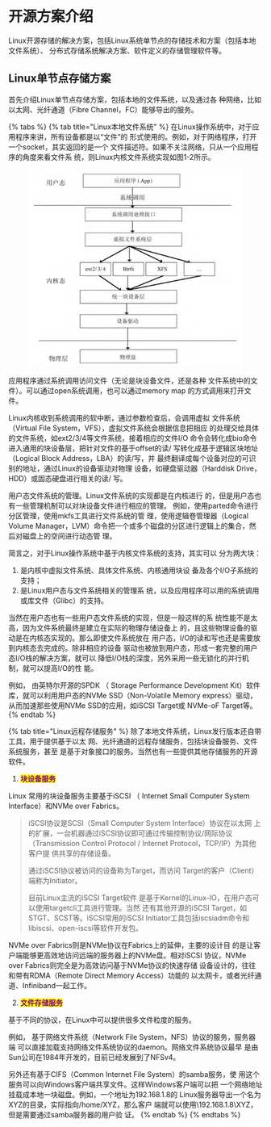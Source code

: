 # 开源方案介绍

Linux开源存储的解决方案，包括Linux系统单节点的存储技术和方案（包括本地文件系统）、 分布式存储系统解决方案、软件定义的存储管理软件等。

## Linux单节点存储方案

首先介绍Linux单节点存储方案，包括本地的文件系统，以及通过各 种网络，比如以太网、光纤通道（Fibre Channel，FC）能够导出的服务。

{% tabs %}
{% tab title="Linux本地文件系统" %}
在Linux操作系统中，对于应用程序来讲，所有设备都是以“文件”的 形式使用的。例如，对于网络程序，打开一个socket，其实返回的是一个 文件描述符。如果不关注网络，只从一个应用程序的角度来看文件系 统，则Linux内核文件系统实现如图1-2所示。

<figure><img src="../../.gitbook/assets/image.png" alt=""><figcaption></figcaption></figure>

应用程序通过系统调用访问文件（无论是块设备文件，还是各种 文件系统中的文件）。可以通过open系统调用，也可以通过memory map 的方式调用来打开文件。

Linux内核收到系统调用的软中断，通过参数检查后，会调用虚拟 文件系统（Virtual File System，VFS），虚拟文件系统会根据信息把相应 的处理交给具体的文件系统，如ext2/3/4等文件系统，接着相应的文件I/O 命令会转化成bio命令进入通用的块设备层，把针对文件的基于offset的读/ 写转化成基于逻辑区块地址（Logical Block Address，LBA）的读/写，并 最终翻译成每个设备对应的可识别的地址，通过Linux的设备驱动对物理 设备，如硬盘驱动器（Harddisk Drive，HDD）或固态硬盘进行相关的读/ 写。&#x20;

用户态文件系统的管理。Linux文件系统的实现都是在内核进行 的，但是用户态也有一些管理机制可以对块设备文件进行相应的管理。 例如，使用parted命令进行分区管理，使用mkfs工具进行文件系统的管 理，使用逻辑卷管理器（Logical Volume Manager，LVM）命令把一个或多个磁盘的分区进行逻辑上的集合，然后对磁盘上的空间进行动态管 理。

简言之，对于Linux操作系统中基于内核文件系统的支持，其实可以 分为两大块：

1. 是内核中虚拟文件系统、具体文件系统、内核通用块设 备及各个I/O子系统的支持；
2. 是Linux用户态与文件系统相关的管理系 统，以及应用程序可以用的系统调用或库文件（Glibc）的支持。&#x20;

当然在用户态也有一些用户态文件系统的实现，但是一般这样的系 统性能不是太高，因为文件系统最终是建立在实际的物理存储设备上 的，且这些物理设备的驱动是在内核态实现的。那么即使文件系统放在 用户态，I/O的读和写也还是需要放到内核态去完成的。除非相应的设备 驱动也被放到用户态，形成一套完整的用户态I/O栈的解决方案，就可以 降低I/O栈的深度，另外采用一些无锁化的并行机制，就可以提高I/O的性 能。

例如， 由英特尔开源的SPDK （ Storage Performance Development Kit）软件库，就可以利用用户态的NVMe SSD（Non-Volatile Memory express）驱动，从而加速那些使用NVMe SSD的应用，如iSCSI Target或 NVMe-oF Target等。
{% endtab %}

{% tab title="Linux远程存储服务" %}
除了本地文件系统，Linux发行版本还自带工具，用于提供基于以太 网、光纤通道的远程存储服务，包括块设备服务、文件系统服务，甚至 是基于对象接口的服务。当然也有一些提供其他存储服务的开源软件。

1. <mark style="color:purple;">**块设备服务**</mark>

Linux 常用的块设备服务主要基于iSCSI （ Internet Small Computer System Interface）和NVMe over Fabrics。

> iSCSI协议是SCSI（Small Computer System Interface）协议在以太网 上的扩展，一台机器通过iSCSI协议即可通过传输控制协议/网际协议 （Transmission Control Protocol / Internet Protocol，TCP/IP）为其他客户提 供共享的存储设备。
>
> 通过iSCSI协议被访问的设备称为Target，而访问 Target的客户（Client）端称为Initiator。
>
> 目前Linux主流的iSCSI Target软件 是基于Kernel的Linux-IO，在用户态可以使用targetcli工具进行管理。当然 还有其他开源的iSCSI Target，如STGT、SCST等。iSCSI常用的iSCSI Initiator工具包括iscsiadm命令和libiscsi、open-iscsi等软件开发包。

NVMe over Fabrics则是NVMe协议在Fabrics上的延伸，主要的设计目 的是让客户端能够更高效地访问远端的服务器上的NVMe盘。相对iSCSI 协议，NVMe over Fabrics则完全是为高效访问基于NVMe协议的快速存储 设备设计的，往往和带有RDMA（Remote Direct Memory Access）功能的 以太网卡，或者光纤通道、Infiniband一起工作。

2. <mark style="color:purple;">**文件存储服务**</mark>

基于不同的协议，在Linux中可以提供很多文件粒度的服务。

例如， 基于网络文件系统（Network File System，NFS）协议的服务，服务器端 可以直接加载支持网络文件系统协议的daemon。网络文件系统协议最早 是由Sun公司在1984年开发的，目前已经发展到了NFSv4。

另外还有基于CIFS（Common Internet File System）的samba服务，使 用这个服务可以向Windows客户端共享文件。这样Windows客户端可以把 一个网络地址挂载成本地一块磁盘。例如，一个地址为192.168.1.8的 Linux服务器导出一个名为XYZ的目录，实际指向/home/XYZ，那么客户 端就可以使用\192.168.1.8\XYZ，但是需要通过samba服务器的用户验 证。
{% endtab %}
{% endtabs %}









